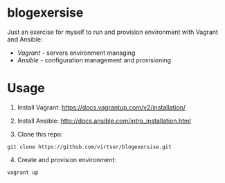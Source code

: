 blogexersise
============

Just an exercise for myself to run and provision environment with Vagrant and Ansible:
* _Vagrant_ - servers environment managing
* _Ansible_ - configuration management and provisioning

# Usage
1. Install Vagrant:
https://docs.vagrantup.com/v2/installation/

2. Install Ansible:
http://docs.ansible.com/intro_installation.html

3. Clone this repo:
``` 
git clone https://github.com/virtser/blogexersise.git
``` 

4. Create and provision environment:
``` 
vagrant up
```
